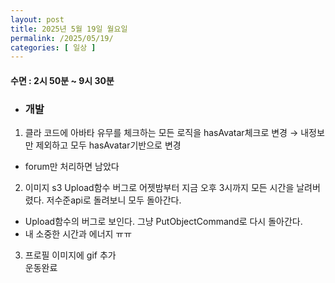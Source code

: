 ```yaml
---
layout: post
title: 2025년 5월 19일 월요일
permalink: /2025/05/19/
categories: [ 일상 ]
---
```

#### 수면 : 2시 50분 ~ 9시 30분<br/>
* ### 개발<br/>
1. 클라 코드에 아바타 유무를 체크하는 모든 로직을 hasAvatar체크로 변경 → 내정보만 제외하고 모두 hasAvatar기반으로 변경<br/>
- forum만 처리하면 남았다<br/>
2. 이미지 s3 Upload함수 버그로 어젯밤부터 지금 오후 3시까지 모든 시간을 날려버렸다. 저수준api로 돌려보니 모두 돌아간다.<br/>
- Upload함수의 버그로 보인다. 그냥 PutObjectCommand로 다시 돌아간다.<br/>
- 내 소중한 시간과 에너지 ㅠㅠ<br/>
3. 프로필 이미지에 gif 추가<br/>
운동완료